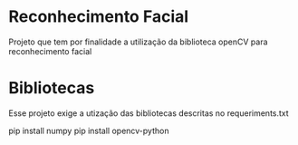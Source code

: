 # Reconhecimento Facial

Projeto que tem por finalidade a utilização da biblioteca openCV para reconhecimento facial

# Bibliotecas

Esse projeto exige a utização das bibliotecas descritas no requeriments.txt
  
  pip install numpy
  pip install opencv-python
